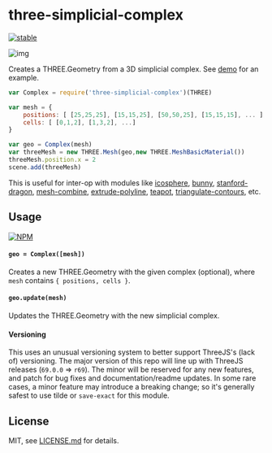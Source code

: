 # three-simplicial-complex

[![stable](http://badges.github.io/stability-badges/dist/stable.svg)](http://github.com/badges/stability-badges)

![img](http://i.imgur.com/HXFvCyE.png)

Creates a THREE.Geometry from a 3D simplicial complex. See [demo](test.js) for an example.

```js
var Complex = require('three-simplicial-complex')(THREE)

var mesh = {
    positions: [ [25,25,25], [15,15,25], [50,50,25], [15,15,15], ... ],
    cells: [ [0,1,2], [1,3,2], ...]
}

var geo = Complex(mesh)
var threeMesh = new THREE.Mesh(geo,new THREE.MeshBasicMaterial())
threeMesh.position.x = 2
scene.add(threeMesh)
```

This is useful for inter-op with modules like [icosphere](https://www.npmjs.org/package/icosphere), [bunny](https://www.npmjs.org/package/bunny), [stanford-dragon](https://www.npmjs.org/package/stanford-dragon), [mesh-combine](https://www.npmjs.org/package/mesh-combine), [extrude-polyline](https://www.npmjs.org/package/extrude-polyline), [teapot](https://www.npmjs.org/package/teapot), [triangulate-contours](https://www.npmjs.org/package/triangulate-contours), etc.

## Usage

[![NPM](https://nodei.co/npm/three-simplicial-complex.png)](https://nodei.co/npm/three-simplicial-complex/)

#### `geo = Complex([mesh])`

Creates a new THREE.Geometry with the given complex (optional), where `mesh` contains `{ positions, cells }`.

#### `geo.update(mesh)`

Updates the THREE.Geometry with the new simplicial complex.

#### Versioning

This uses an unusual versioning system to better support ThreeJS's (lack of) versioning. The major version of this repo will line up with ThreeJS releases (`69.0.0` => `r69`). The minor will be reserved for any new features, and patch for bug fixes and documentation/readme updates. In some rare cases, a minor feature may introduce a breaking change; so it's generally safest to use tilde or `save-exact` for this module.

## License

MIT, see [LICENSE.md](http://github.com/Jam3/three-simplicial-complex/blob/master/LICENSE.md) for details.
